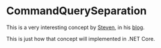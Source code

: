 # CommandQuerySeparation

This is a very interesting concept by [Steven](https://stackoverflow.com/users/264697/steven), in his [blog](https://cuttingedge.it/blogs/steven/pivot/entry.php?id=92).

This is just how that concept will implemented in .NET Core.